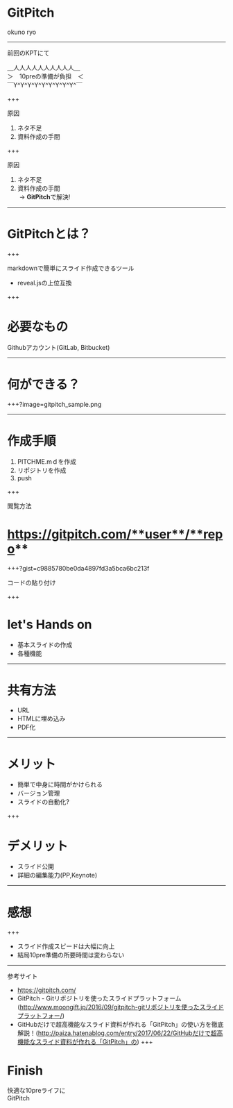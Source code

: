 # GitPitch

okuno ryo

---

前回のKPTにて

＿人人人人人人人人人人＿  
＞　10preの準備が負担　＜  
￣Y^Y^Y^Y^Y^Y^Y^Y^Y^￣  

+++

原因
1. ネタ不足
2. 資料作成の手間

+++


原因
1. ネタ不足
2. 資料作成の手間  
  -> **GitPitch**で解決!

---

# GitPitchとは？

+++


markdownで簡単にスライド作成できるツール  

* reveal.jsの上位互換

+++

# 必要なもの
Githubアカウント(GitLab, Bitbucket)

---

# 何ができる？

+++?image=gitpitch_sample.png

---

# 作成手順
1. PITCHME.mｄを作成
2. リポジトリを作成
3. push

+++

閲覧方法

# https://gitpitch.com/**user**/**repo**


+++?gist=c9885780be0da4897fd3a5bca6bc213f

コードの貼り付け

+++

# let's Hands on
* 基本スライドの作成
* 各種機能

---

# 共有方法
* URL
* HTMLに埋め込み
* PDF化

---

# メリット
* 簡単で中身に時間がかけられる
* バージョン管理
* スライドの自動化?

+++ 

# デメリット
* スライド公開
* 詳細の編集能力(PP,Keynote)

---

# 感想

+++

* スライド作成スピードは大幅に向上
* 結局10pre準備の所要時間は変わらない

---
参考サイト
* https://gitpitch.com/
* GitPitch - Gitリポジトリを使ったスライドプラットフォーム(http://www.moongift.jp/2016/09/gitpitch-gitリポジトリを使ったスライドプラットフォー/)
* GitHubだけで超高機能なスライド資料が作れる「GitPitch」の使い方を徹底解説！(http://paiza.hatenablog.com/entry/2017/06/22/GitHubだけで超高機能なスライド資料が作れる「GitPitch」の)
+++

# Finish

快適な10preライフに  
GitPitch


